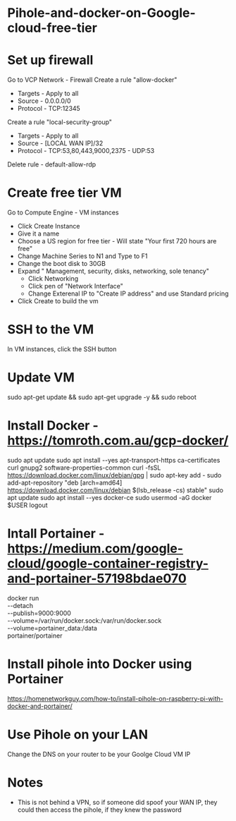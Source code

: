 # Pihole-and-docker-on-Google-cloud-free-tier

# Set up firewall
Go to VCP Network - Firewall
Create a rule "allow-docker"
  - Targets - Apply to all
  - Source - 0.0.0.0/0
  - Protocol - TCP:12345
  
Create a rule "local-security-group"
  - Targets - Apply to all
  - Source - [LOCAL WAN IP]/32
  - Protocol  - TCP:53,80,443,9000,2375
              - UDP:53

Delete rule - default-allow-rdp

# Create free tier VM
Go to Compute Engine - VM instances
  - Click Create Instance
  - Give it a name
  - Choose a US region for free tier - Will state "Your first 720 hours are free"
  - Change Machine Series to N1 and Type to F1
  - Change the boot disk to 30GB
  - Expand " Management, security, disks, networking, sole tenancy"
      - Click Networking
      - Click pen of "Network Interface"
      - Change Exterenal IP to "Create IP address" and use Standard pricing
  - Click Create to build the vm
  
# SSH to the VM
  In VM instances, click the SSH button
  
# Update VM
  sudo apt-get update && sudo apt-get upgrade -y && sudo reboot
  
# Install Docker - https://tomroth.com.au/gcp-docker/
  sudo apt update
  sudo apt install --yes apt-transport-https ca-certificates curl gnupg2 software-properties-common
  curl -fsSL https://download.docker.com/linux/debian/gpg | sudo apt-key add -
  sudo add-apt-repository "deb [arch=amd64] https://download.docker.com/linux/debian $(lsb_release -cs) stable"
  sudo apt update
  sudo apt install --yes docker-ce
  sudo usermod -aG docker $USER
  logout

# Intall Portainer - https://medium.com/google-cloud/google-container-registry-and-portainer-57198bdae070
  docker run \
  --detach \
  --publish=9000:9000 \
  --volume=/var/run/docker.sock:/var/run/docker.sock \
  --volume=portainer_data:/data \
  portainer/portainer
  
# Install pihole into Docker using Portainer
  https://homenetworkguy.com/how-to/install-pihole-on-raspberry-pi-with-docker-and-portainer/


# Use Pihole on your LAN
  Change the DNS on your router to be your Goolge Cloud VM IP
  
# Notes
- This is not behind a VPN, so if someone did spoof your WAN IP, they could then access the pihole, if they knew the password
